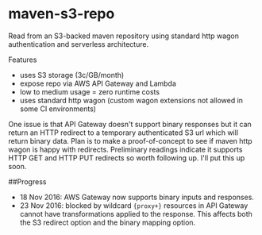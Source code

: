 # maven-s3-repo
Read from an S3-backed maven repository using standard http wagon authentication and serverless architecture.

Features
* uses S3 storage (3c/GB/month)
* expose repo via AWS API Gateway and Lambda
* low to medium usage = zero runtime costs
* uses standard http wagon (custom wagon extensions not allowed in some CI environments)

One issue is that API Gateway doesn't support binary responses but it can return an HTTP redirect to a temporary authenticated S3 url which will return binary data. Plan is to make a proof-of-concept to see if maven http wagon is happy with redirects. Preliminary readings indicate it supports HTTP GET and HTTP PUT redirects so worth following up. I'll put this up soon.

##Progress
* 18 Nov 2016: AWS Gateway now supports binary inputs and responses.  
* 23 Nov 2016: blocked by wildcard `{proxy+}` resources in API Gateway cannot have transformations applied to the response. This affects both the S3 redirect option and the binary mapping option.
